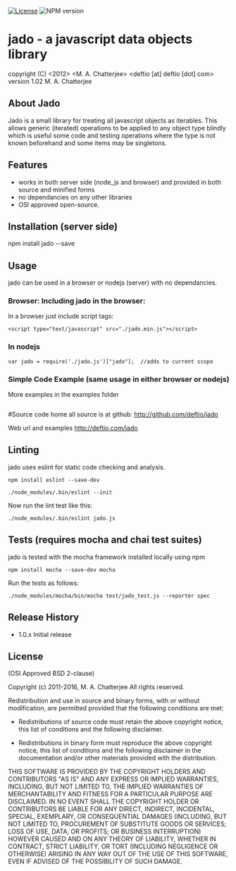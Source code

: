 [![License](https://img.shields.io/badge/License-BSD%202--Clause-blue.svg)](https://opensource.org/licenses/BSD-2-Clause)
![NPM version](http://img.shields.io/npm/v/jado.svg?style=flat-square)

# jado - a javascript data objects library

copyright (C) <2012>  <M. A. Chatterjee>  <deftio [at] deftio [dot] com>
version 1.02  M. A. Chatterjee
 
## About Jado

Jado is a small library for treating all javascript objects as iterables.  This allows generic (iterated) operations to be applied to any object type blindly which is useful some code and testing operations where the type is not known beforehand and some items may be singletons.

## Features

* works in both server side (node_js and browser) and provided in both source and minified forms
* no dependancies on any other libraries
* OSI approved open-source.  

## Installation (server side)
npm install jado --save 

## Usage
jado can be used in a browser or nodejs (server) with no dependancies.   

### Browser: Including jado in the browser:
In a browser just include script tags:
```
<script type="text/javascript" src="./jado.min.js"></script>
```

### In nodejs 
```
var jado = require('./jado.js')["jado"];  //adds to current scope
```

### Simple Code Example (same usage in either browser or nodejs)

More examples in the examples folder
```
```

#Source code home
all source is at github:
http://github.com/deftio/jado

Web url and examples
http://deftio.com/jado


## Linting 
jado uses eslint for static code checking and analysis.

```
npm install eslint --save-dev

./node_modules/.bin/eslint --init

```
Now run the lint test like this:
```
./node_modules/.bin/eslint jado.js   
```

## Tests  (requires mocha and chai test suites)  
jado is tested with the mocha framework installed locally using npm

```
npm install mocha --save-dev mocha

```

Run the tests as follows:
```
./node_modules/mocha/bin/mocha test/jado_test.js --reporter spec

```


## Release History
* 1.0.x Initial release

## License

(OSI Approved BSD 2-clause)

Copyright (c) 2011-2016, M. A. Chatterjee <deftio at deftio dot com>
All rights reserved.

Redistribution and use in source and binary forms, with or without
modification, are permitted provided that the following conditions are met:

* Redistributions of source code must retain the above copyright notice, this
  list of conditions and the following disclaimer.

* Redistributions in binary form must reproduce the above copyright notice,
  this list of conditions and the following disclaimer in the documentation
  and/or other materials provided with the distribution.

THIS SOFTWARE IS PROVIDED BY THE COPYRIGHT HOLDERS AND CONTRIBUTORS "AS IS"
AND ANY EXPRESS OR IMPLIED WARRANTIES, INCLUDING, BUT NOT LIMITED TO, THE
IMPLIED WARRANTIES OF MERCHANTABILITY AND FITNESS FOR A PARTICULAR PURPOSE ARE
DISCLAIMED. IN NO EVENT SHALL THE COPYRIGHT HOLDER OR CONTRIBUTORS BE LIABLE
FOR ANY DIRECT, INDIRECT, INCIDENTAL, SPECIAL, EXEMPLARY, OR CONSEQUENTIAL
DAMAGES (INCLUDING, BUT NOT LIMITED TO, PROCUREMENT OF SUBSTITUTE GOODS OR
SERVICES; LOSS OF USE, DATA, OR PROFITS; OR BUSINESS INTERRUPTION) HOWEVER
CAUSED AND ON ANY THEORY OF LIABILITY, WHETHER IN CONTRACT, STRICT LIABILITY,
OR TORT (INCLUDING NEGLIGENCE OR OTHERWISE) ARISING IN ANY WAY OUT OF THE USE
OF THIS SOFTWARE, EVEN IF ADVISED OF THE POSSIBILITY OF SUCH DAMAGE.


